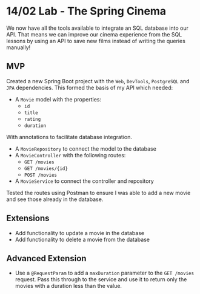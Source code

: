 # 14/02 Lab - The Spring Cinema


We now have all the tools available to integrate an SQL database into our API. That means we can improve our cinema experience from the SQL lessons by using an API to save new films instead of writing the queries manually!

## MVP

Created a new Spring Boot project with the `Web`, `DevTools`, `PostgreSQL` and `JPA` dependencies. This formed the basis of my API which needed:

- A `Movie` model with the properties:
	- `id`
	- `title`
	- `rating`
	- `duration` 

With annotations to facilitate database integration.

- A `MovieRepository` to connect the model to the database
- A `MovieController` with the following routes:
	- `GET /movies`
	- `GET /movies/{id}`
	- `POST /movies`
- A `MovieService` to connect the controller and repository

Tested the routes using Postman to ensure I was able to add a new movie and see those already in the database.

## Extensions

- Add functionality to update a movie in the database
- Add functionality to delete a movie from the database

## Advanced Extension

- Use a `@RequestParam` to add a `maxDuration` parameter to the `GET /movies` request. Pass this through to the service and use it to return only the movies with a duration less than the value.
